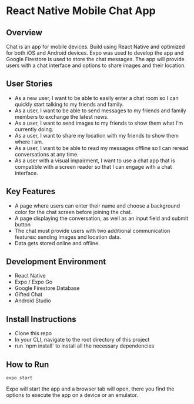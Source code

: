 # React Native Mobile Chat App

## Overview
Chat is an app for mobile devices. Build using React Native and optimized for both iOS and Android devices. Expo was used to develop the app and Google Firestore is used to store the chat messages. The app will provide users with a chat interface and options to share images and their location.

## User Stories
<ul>
<li>As a new user, I want to be able to easily enter a chat room so I can quickly start talking to my
friends and family.</li>
<li>As a user, I want to be able to send messages to my friends and family members to exchange
the latest news.</li>
<li>As a user, I want to send images to my friends to show them what I’m currently doing.</li>
<li> As a user, I want to share my location with my friends to show them where I am.</li>
<li>As a user, I want to be able to read my messages offline so I can reread conversations at any
time.</li>
<li>As a user with a visual impairment, I want to use a chat app that is compatible with a screen
reader so that I can engage with a chat interface.</li>
</ul>

## Key Features
<ul>
<li>A page where users can enter their name and choose a background color for the chat screen
before joining the chat.</li>
<li>A page displaying the conversation, as well as an input field and submit button</li>
<li>The chat must provide users with two additional communication features: sending images
and location data.</li>
<li>Data gets stored online and offline.</li>
</ul>

## Development Environment
<ul>
<li>React Native</li>
<li>Expo / Expo Go</li>
<li>Google Firestore Database</li>
<li>Gifted Chat</li>
<li>Android Studio</li>
</ul>



## Install Instructions
<ul>
<li>Clone this repo</li>
<li>In your CLI, navigate to the root directory of this project</li>
<li>run `npm install` to install all the necessary dependencies </li>

</ul>


## How to Run

``` 
expo start 
```
Expo will start the app and a browser tab will open, there you find the options to execute the app on a device or an emulator.